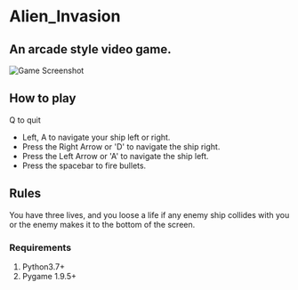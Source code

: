 # Alien_Invasion
## An arcade style video game.
![Game Screenshot](https://user-images.githubusercontent.com/99472513/153730066-5fbaff25-18a7-43fe-bb0a-4a73bb4cacfd.png)

## How to play
Q to quit
- Left, A to navigate your ship left or right.
- Press the Right Arrow or 'D' to navigate the ship right.
- Press the Left Arrow or 'A' to navigate the ship left.
- Press the spacebar to fire bullets.

## Rules
You have three lives, and you loose a life if any enemy ship collides with you or the enemy makes it to the bottom of the screen.

### Requirements
1. Python3.7+ 
2. Pygame 1.9.5+


